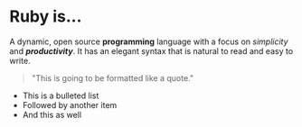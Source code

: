 # Ruby is...

A dynamic, open source **programming** language with a focus on *simplicity* and ***productivity***. It has an elegant syntax that is natural to read and easy to write.

>"This is going to be formatted like a quote."

* This is a bulleted list
* Followed by another item
* And this as well